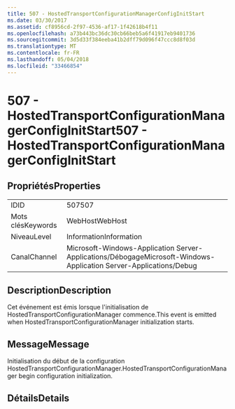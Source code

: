 ```yaml
---
title: 507 - HostedTransportConfigurationManagerConfigInitStart
ms.date: 03/30/2017
ms.assetid: cf8956cd-2f97-4536-af17-1f42618b4f11
ms.openlocfilehash: a73b443bc36dc30cb66beb5a6f41917eb9401736
ms.sourcegitcommit: 3d5d33f384eeba41b2dff79d096f47ccc8d8f03d
ms.translationtype: MT
ms.contentlocale: fr-FR
ms.lasthandoff: 05/04/2018
ms.locfileid: "33466854"
---
```

# <a name="507---hostedtransportconfigurationmanagerconfiginitstart"></a><span data-ttu-id="af2ce-102">507 - HostedTransportConfigurationManagerConfigInitStart</span><span class="sxs-lookup"><span data-stu-id="af2ce-102">507 - HostedTransportConfigurationManagerConfigInitStart</span></span>
## <a name="properties"></a><span data-ttu-id="af2ce-103">Propriétés</span><span class="sxs-lookup"><span data-stu-id="af2ce-103">Properties</span></span>  
  
|||  
|-|-|  
|<span data-ttu-id="af2ce-104">ID</span><span class="sxs-lookup"><span data-stu-id="af2ce-104">ID</span></span>|<span data-ttu-id="af2ce-105">507</span><span class="sxs-lookup"><span data-stu-id="af2ce-105">507</span></span>|  
|<span data-ttu-id="af2ce-106">Mots clés</span><span class="sxs-lookup"><span data-stu-id="af2ce-106">Keywords</span></span>|<span data-ttu-id="af2ce-107">WebHost</span><span class="sxs-lookup"><span data-stu-id="af2ce-107">WebHost</span></span>|  
|<span data-ttu-id="af2ce-108">Niveau</span><span class="sxs-lookup"><span data-stu-id="af2ce-108">Level</span></span>|<span data-ttu-id="af2ce-109">Information</span><span class="sxs-lookup"><span data-stu-id="af2ce-109">Information</span></span>|  
|<span data-ttu-id="af2ce-110">Canal</span><span class="sxs-lookup"><span data-stu-id="af2ce-110">Channel</span></span>|<span data-ttu-id="af2ce-111">Microsoft-Windows-Application Server-Applications/Débogage</span><span class="sxs-lookup"><span data-stu-id="af2ce-111">Microsoft-Windows-Application Server-Applications/Debug</span></span>|  
  
## <a name="description"></a><span data-ttu-id="af2ce-112">Description</span><span class="sxs-lookup"><span data-stu-id="af2ce-112">Description</span></span>  
 <span data-ttu-id="af2ce-113">Cet événement est émis lorsque l'initialisation de HostedTransportConfigurationManager commence.</span><span class="sxs-lookup"><span data-stu-id="af2ce-113">This event is emitted when HostedTransportConfigurationManager initialization starts.</span></span>  
  
## <a name="message"></a><span data-ttu-id="af2ce-114">Message</span><span class="sxs-lookup"><span data-stu-id="af2ce-114">Message</span></span>  
 <span data-ttu-id="af2ce-115">Initialisation du début de la configuration HostedTransportConfigurationManager.</span><span class="sxs-lookup"><span data-stu-id="af2ce-115">HostedTransportConfigurationManager begin configuration initialization.</span></span>  
  
## <a name="details"></a><span data-ttu-id="af2ce-116">Détails</span><span class="sxs-lookup"><span data-stu-id="af2ce-116">Details</span></span>
